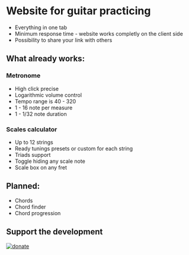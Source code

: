 # Website for guitar practicing
* Everything in one tab
* Minimum response time - website works completly on the client side
* Possibility to share your link with others
## What already works:
### Metronome
* High click precise
* Logarithmic volume control
* Tempo range is 40 - 320
* 1 - 16 note per measure
* 1 - 1/32 note duration
### Scales calculator
* Up to 12 strings
* Ready tunings presets or custom for each string
* Triads support
* Toggle hiding any scale note
* Scale box on any fret
## Planned:
 * Chords
 * Chord finder
 * Chord progression

 ## Support the development
 [![donate](https://www.paypalobjects.com/webstatic/en_US/i/btn/png/btn_donate_cc_147x47.png)](https://www.paypal.com/cgi-bin/webscr?cmd=_donations&business=X7SSCWLUS5DS2&lc=GB&item_name=Atg%20guitar%20site%20development&currency_code=USD&bn=PP%2dDonationsBF%3abtn_donateCC_LG%2egif%3aNonHosted)

